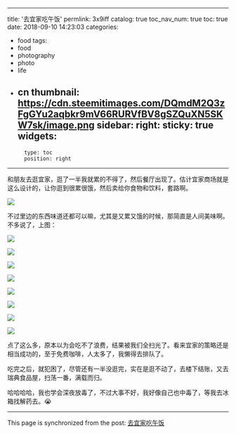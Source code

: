 
---
title: '去宜家吃午饭'
permlink: 3x9iff
catalog: true
toc_nav_num: true
toc: true
date: 2018-09-10 14:23:03
categories:
- food
tags:
- food
- photography
- photo
- life
- cn
thumbnail: https://cdn.steemitimages.com/DQmdM2Q3zFgGYu2aqbkr9mV66RURVfBV8gSZQuXN5SKW7sk/image.png
sidebar:
    right:
        sticky: true
widgets:
    -
        type: toc
        position: right
---


和朋友去逛宜家，逛了一半我就累的不得了，然后餐厅出现了。估计宜家商场就是这么设计的，让你逛到很累很饿，然后卖给你食物和饮料，套路啊。

![](https://cdn.steemitimages.com/DQmdM2Q3zFgGYu2aqbkr9mV66RURVfBV8gSZQuXN5SKW7sk/image.png)

不过里边的东西味道还都可以嘛，尤其是又累又饿的时候，那简直是人间美味啊。不多说了，上图：

![](https://cdn.steemitimages.com/DQmf3QBSB7jqVLjvtNYjjxrGG9AeJYGyysGq9Rj9wmE6t9Z/image.png)

![](https://cdn.steemitimages.com/DQmUVsLTj5CgjWWw8BC6aWGdnjG6qYzqxbD7JBBXQsLW6fK/image.png)

![](https://cdn.steemitimages.com/DQmVq1b6rNNadxBGxXJtfctLsgVskoqY6agiZoWJN5joWXD/image.png)

![](https://cdn.steemitimages.com/DQmePey5ttjHQMVFr87sZAtnzG4xwAf2H6cZuH8iv9Zg148/image.png)

![](https://cdn.steemitimages.com/DQmedv31kx8L2jNhRb9DaFTDqmLkS7E542s3JbXxLEvNMJb/image.png)

![](https://cdn.steemitimages.com/DQmY7SMM7NoyEjiHk15AzmoQSu6c3pyZyH8DRkPo3AZpB49/image.png)

![](https://cdn.steemitimages.com/DQmaN7oEjVLHHiB1GfdNrZVp6TJxnukn4hRDDWGUUVma1Xb/image.png)

![](https://cdn.steemitimages.com/DQmdM2Q3zFgGYu2aqbkr9mV66RURVfBV8gSZQuXN5SKW7sk/image.png)

点了这么多，原本以为会吃不了浪费，结果被我们全扫光了。看来宜家的策略还是相当成功的，至于免费咖啡，人太多了，我懒得去排队了。

吃完之后，就犯困了，尽管还有一半没逛完，实在是逛不动了，去楼下结账，又去瑞典食品屋，扫荡一番，满载而归。

哈哈哈哈，我也学会深夜放毒了，不过大事不好，我好像自己也中毒了，等我去冰箱找解药去。😭

- - -

This page is synchronized from the post: [去宜家吃午饭](https://steemit.com/@oflyhigh/3x9iff)
